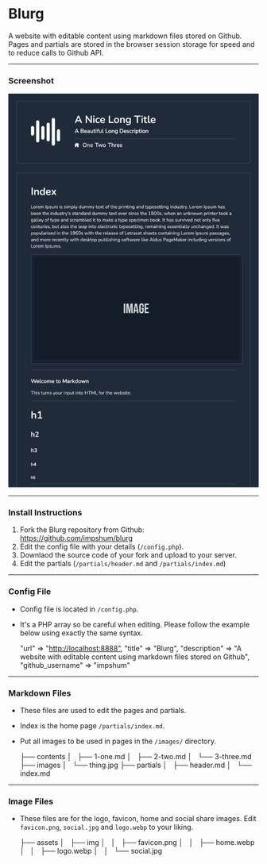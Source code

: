 # Blurg

A website with editable content using markdown files stored on Github. Pages and partials are stored in the browser session storage for speed and to reduce calls to Github API.

* * *

### Screenshot

![](ss.jpg)

* * *

### Install Instructions

1.  Fork the Blurg repository from Github: <https://github.com/impshum/blurg>
2.  Edit the config file with your details (`/config.php`).
3.  Downlaod the source code of your fork and upload to your server.
4.  Edit the partials (`/partials/header.md` and `/partials/index.md`)

* * *

### Config File

-   Config file is located in `/config.php`.
-   It's a PHP array so be careful when editing. Please follow the example below using exactly the same syntax.


      "url" => "<http://localhost:8888">,
      "title" => "Blurg",
      "description" => "A website with editable content using markdown files stored on Github",
      "github_username" => "impshum"

* * *

### Markdown Files

-   These files are used to edit the pages and partials.
-   Index is the home page `/partials/index.md`.
-   Put all images to be used in pages in the `/images/` directory.


    ├── contents
    │   ├── 1-one.md
    │   ├── 2-two.md
    │   └── 3-three.md
    ├── images
    │   └── thing.jpg
    ├── partials
    │   ├── header.md
    │   └── index.md


* * *

### Image Files

- These files are for the logo, favicon, home and social share images. Edit `favicon.png`, `social.jpg` and `logo.webp` to your liking.


  ├── assets
  │   ├── img
  │   │   ├── favicon.png
  │   │   ├── home.webp
  │   │   ├── logo.webp
  │   │   └── social.jpg
